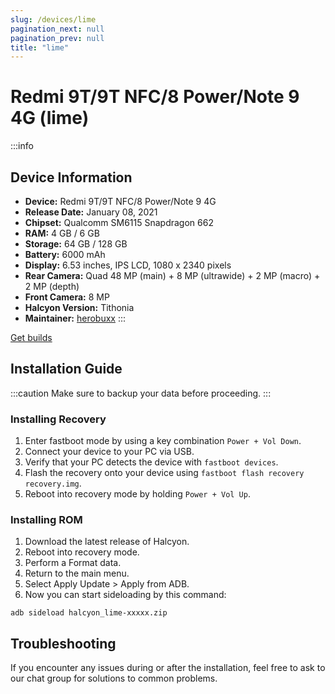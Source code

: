 ```yaml
---
slug: /devices/lime
pagination_next: null
pagination_prev: null
title: "lime"
---
```


# Redmi 9T/9T NFC/8 Power/Note 9 4G (lime)
:::info
## Device Information

- **Device:** Redmi 9T/9T NFC/8 Power/Note 9 4G
- **Release Date:** January 08, 2021
- **Chipset:** 	Qualcomm SM6115 Snapdragon 662
- **RAM:** 4 GB / 6 GB
- **Storage:** 64 GB / 128 GB
- **Battery:** 6000 mAh
- **Display:** 6.53 inches, IPS LCD, 1080 x 2340 pixels
- **Rear Camera:** Quad 48 MP (main) + 8 MP (ultrawide) + 2 MP (macro) + 2 MP (depth)
- **Front Camera:** 8 MP
- **Halcyon Version:** Tithonia
- **Maintainer:** [herobuxx](https://github.com/herobuxx)
:::

<a href="https://www.pling.com/p/2058150/" class="button button--primary">Get builds</a>

## Installation Guide
:::caution
Make sure to backup your data before proceeding.
:::

### Installing Recovery
1. Enter fastboot mode by using a key combination `Power + Vol Down`.
2. Connect your device to your PC via USB.
4. Verify that your PC detects the device with `fastboot devices`.
5. Flash the recovery onto your device using `fastboot flash recovery recovery.img`.
6. Reboot into recovery mode by holding `Power + Vol Up`.

### Installing ROM
1. Download the latest release of Halcyon.
2. Reboot into recovery mode.
3. Perform a Format data.
4. Return to the main menu.
5. Select Apply Update > Apply from ADB.
6. Now you can start sideloading by this command:
```
adb sideload halcyon_lime-xxxxx.zip
```

## Troubleshooting

If you encounter any issues during or after the installation, feel free to ask to our chat group for solutions to common problems.